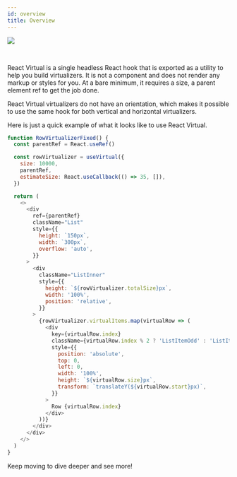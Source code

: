 ```yaml
---
id: overview
title: Overview
---
```


[![](https://badgen.net/bundlephobia/minzip/react-virtual)](https://bundlephobia.com/result?p=react-virtual)

<br />

React Virtual is a single headless React hook that is exported as a utility to help you build virtualizers. It is not a component and does not render any markup or styles for you. At a bare minimum, it requires a size, a parent element ref to get the job done.

React Virtual virtualizers do not have an orientation, which makes it possible to use the same hook for both vertical and horizontal virtualizers.

Here is just a quick example of what it looks like to use React Virtual.

```js
function RowVirtualizerFixed() {
  const parentRef = React.useRef()

  const rowVirtualizer = useVirtual({
    size: 10000,
    parentRef,
    estimateSize: React.useCallback(() => 35, []),
  })

  return (
    <>
      <div
        ref={parentRef}
        className="List"
        style={{
          height: `150px`,
          width: `300px`,
          overflow: 'auto',
        }}
      >
        <div
          className="ListInner"
          style={{
            height: `${rowVirtualizer.totalSize}px`,
            width: '100%',
            position: 'relative',
          }}
        >
          {rowVirtualizer.virtualItems.map(virtualRow => (
            <div
              key={virtualRow.index}
              className={virtualRow.index % 2 ? 'ListItemOdd' : 'ListItemEven'}
              style={{
                position: 'absolute',
                top: 0,
                left: 0,
                width: '100%',
                height: `${virtualRow.size}px`,
                transform: `translateY(${virtualRow.start}px)`,
              }}
            >
              Row {virtualRow.index}
            </div>
          ))}
        </div>
      </div>
    </>
  )
}
```

Keep moving to dive deeper and see more!
